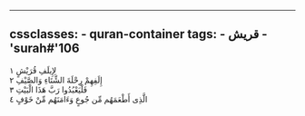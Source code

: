 
---
cssclasses:
    - quran-container
tags:
    - قريش
    - 'surah#'106
---

لِإِيلَفِ قُرَيْشٍ  ١<br>
إِلَفِهِمْ رِحْلَةَ الشِّتَاءِ وَالصَّيْفِ  ٢<br>
فَلْيَعْبُدُوا رَبَّ هَذَا الْبَيْتِ  ٣<br>
الَّذِى أَطْعَمَهُم مِّن جُوعٍ وَءَامَنَهُم مِّنْ خَوْفٍ  ٤<br>
